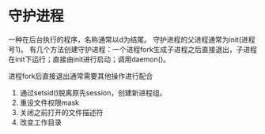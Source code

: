 # 守护进程
一种在后台执行的程序，名称通常以d为结尾。
守护进程的父进程通常为init(进程号1)。
有几个方法创建守护进程：一个进程fork生成子进程之后直接退出，子进程在init下运行；直接由init进行启动；调用daemon()。


进程fork后直接退出通常需要其他操作进行配合
1. 通过setsid()脱离原先session，创建新进程组。
2. 重设文件权限mask
3. 关闭之前打开的文件描述符
4. 改变工作目录